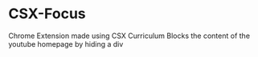 # CSX-Focus
Chrome Extension made using CSX Curriculum
Blocks the content of the youtube homepage by hiding a div